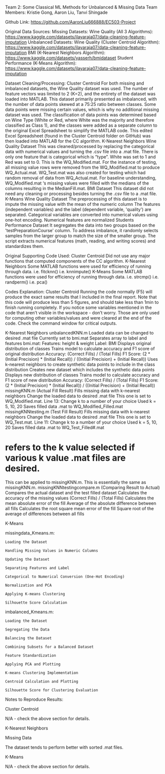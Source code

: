 Team 2: Some Classical ML Methods for Unbalanced & Missing Data
	Team Members: Kristie Gong, Aaron Liu, Tanvi Shingade

Github Link: https://github.com/AaronLiu666888/EC503-Project

Original Data Sources: 
Missing Datasets:
Wine Quality (All 3 Algorithms):
https://www.kaggle.com/datasets/ilayaraja07/data-cleaning-feature-imputation
Unbalanced Datasets:
Wine Quality (Cluster Centroid Algorithm):
https://www.kaggle.com/datasets/ilayaraja07/data-cleaning-feature-imputation
BMI (K-Nearest Neighbors Algorithm):
https://www.kaggle.com/datasets/yasserh/bmidataset
Student Performance (K-Means Algorithm):
https://www.kaggle.com/datasets/ilayaraja07/data-cleaning-feature-imputation 

Dataset Cleaning/Processing:
Cluster Centroid
For both missing and imbalanced datasets, the Wine Quality dataset was used. 
The number of feature vectors was limited to 2 (K=2), and the entirety of the dataset was loaded into MATLAB. 
This dataset primarily presented as imbalanced, with the number of data points skewed at a 75:25 ratio between classes. 
Some data points were missing certain values, which is why no additional missing dataset was used. The classification of data points was determined based on Wine Type (White or Red, where White was the majority and therefore classified as Class 1), and the classes were added as a separate column to the original Excel Spreadsheet to simplify the MATLAB code. 
This edited Excel Spreadsheet (found in the Cluster Centroid folder on GitHub) was then loaded into MATLAB for the CC algorithm. 
K-Nearest Neighbors
Wine Quality Dataset
This was cleaned/processed by replacing the categorical data with numerical values and turning the .csv file into a .mat file. There is only one feature that is categorical which is “type”. White was set to 1 and Red was set to 0. This is the WQ_Modified.mat.
For the instance of testing, all missing value rows were removed from the WQ_Modified.mat to produce WQ_Actual.mat. WQ_Test.mat was also created for testing which had random removal of data from WQ_Actual.mat.
For baseline understanding, WQ_Modified.mat ‘s missing values were filled with the medians of the columns resulting in the MedianFill.mat.
BMI Dataset
This dataset did not need any cleaning or processing besides turning the .csv file to a .mat file.
K-Means
Wine Quality Dataset
The preprocessing of this dataset is to impute the missing value with the mean of the numeric column
The features (independent variables) and the label (dependent variable, 'quality') are separated.
Categorical variables are converted into numerical values using one-hot encoding. 
Numerical features are normalized
Students Performance Dataset
It segregates the data into two groups based on the 'testPreparationCourse' column.
To address imbalance, it randomly selects samples from the larger group to match the size of the smaller group.
The script extracts numerical features (math, reading, and writing scores) and standardizes them.

Original Supporting Code Used:
Cluster Centroid
Did not use any major functions that computed components of the CC algorithm.
K-Nearest Neighbors
Some MATLAB functions were used for efficiency of running through data. 
i.e. fitcknn()
i.e. knnimpute()
K-Means
Some MATLAB functions were used for efficiency of running through data. 
i.e. strcmp()
i.e. randperm()
i.e. pca()

Codes Explanation:
Cluster Centroid
Running the code normally (F5) will produce the exact same results that I included in the final report. Note that this code will produce less than 5 figures, and should take less than 1min to finish running completely. If you notice some variables mentioned in the code that aren’t visible in the workspace - don’t worry. Those are only used for computing other variables/values and were cleared at the end of the code. Check the command window for critical outputs. 

K-Nearest Neighbors
unbalancedKNN.m
Loaded data can be changed to desired .mat file
Currently set to bmi.mat
Separates array to label and features
bmi.mat: 
Features: height & weight Label: BMI
Displays original distribution of classes 
Trains model to calculate accuracy and F1 score of original distribution
Accuracy: (Correct Fills) / (Total Fills)
F1 Score: (2 * (Initial Precision) * (Initial Recall)) / ((Initial Precision) + (Initial Recall))
Uses k-nearest neighbors to create synthetic data points to include in the class distribution
Creates new dataset which includes the synthetic data points
Displays new distribution of classes
Trains model to calculate accuracy and F1 score of new distribution
Accuracy: (Correct Fills) / (Total Fills)
F1 Score: (2 * (Initial Precision) * (Initial Recall)) / ((Initial Precision) + (Initial Recall))
missingKNN.m (Actual Fill Result)
Fills missing data with k-nearest neighbors
Change the loaded data to desired .mat file
This one is set to WQ_Modified.mat.
Line 13: Change k to a number of your choice
Used k = 5, 10, 20
Saves filled data .mat to WQ_Modified_Filled.mat
missingKNNtesting.m (Test Fill Result)
Fills missing data with k-nearest neighbors
Change the loaded data to desired .mat file 
This one is set to WQ_Test.mat.
Line 11: Change k to a number of your choice
Used k = 5, 10, 20
Saves filled data .mat to WQ_Test_Filled#.mat
# refers to the k value selected if various k value .mat files are desired.
This can be applied to missingKNN.m.
This is essentially the same as missingKNN.m.
missingKNNtestingcompare.m (Comparing Result to Actual)
Compares the actual dataset and the test filled dataset
Calculates the accuracy of the missing values
(Correct Fills) / (Total Fills)
Calculates the mean absolute error of the fill
Average of the absolute difference between all fills
Calculates the root square mean error of the fill
Square root of the average of differences between all fills

K-Means

missingdata_Kmeans.m:
	
 	Loading the Dataset
 
	Handling Missing Values in Numeric Columns
 
	Updating the Dataset
 
	Separating Features and Label
 
	Categorical to Numerical Conversion (One-Hot Encoding)
 
	Normalization and PCA
 
	Applying K-means Clustering
 
	Silhouette Score Calculation
 
imbalanced_Kmeans.m:

	Loading the Dataset
 
	Segregating the Data
 
	Balancing the Dataset
 
	Combining Subsets for a Balanced Dataset
 
	Feature Standardization
 
	Applying PCA and Plotting
 
	K-means Clustering Implementation
 
	Centroid Calculation and Plotting
 
	Silhouette Score for Clustering Evaluation

Notes to Reproduce Results:

Cluster Centroid

N/A - check the above section for details. 

K-Nearest Neighbors

Missing Data

The dataset tends to perform better with sorted .mat files.

K-Means

N/A - check the above section for details. 
